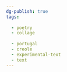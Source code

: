 ```yaml
---
dg-publish: true
tags:
  
  - poetry
  - collage
  
  - portugal
  - creole
  - experimental-text
  - text
---
```

